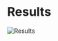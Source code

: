 # Results
![Results](https://github.com/user-attachments/assets/6ec86bd0-458f-49bb-88bd-b48126c73750)
